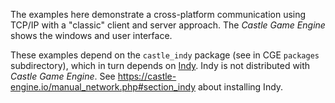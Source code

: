 The examples here demonstrate a cross-platform communication using TCP/IP with a "classic" client and server approach. The _Castle Game Engine_ shows the windows and user interface.

These examples depend on the `castle_indy` package (see in CGE `packages` subdirectory), which in turn depends on [Indy](https://www.indyproject.org/). Indy is not distributed with _Castle Game Engine_. See https://castle-engine.io/manual_network.php#section_indy about installing Indy.
